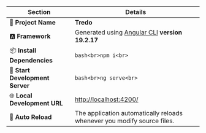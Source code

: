 | **Section**                     | **Details**                                                                               |
| ------------------------------- | ----------------------------------------------------------------------------------------- |
| 🧱 **Project Name**             | **Tredo**                                                                                 |
| 🅰️ **Framework**               | Generated using [Angular CLI](https://github.com/angular/angular-cli) **version 19.2.17** |
| 📦 **Install Dependencies**     | `bash<br>npm i<br>`                                                                       |
| 🚀 **Start Development Server** | `bash<br>ng serve<br>`                                                                    |
| 🌐 **Local Development URL**    | [http://localhost:4200/](http://localhost:4200/)                                          |
| 🔄 **Auto Reload**              | The application automatically reloads whenever you modify source files.                   |

